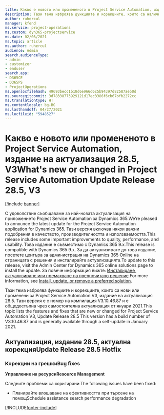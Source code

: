 ```yaml
---
title: Какво е новото или промененото в Project Service Automation, издание на актуализация 28.5, актуална корекция, V3
description: Тази тема изброява функциите и корекциите, които са налични за актуализацията на Project Service Automation, издание 28.5, актуална корекция, V3.
author: ruhercul
manager: kfend
ms.service: project-operations
ms.custom: dyn365-projectservice
ms.date: 02/03/2021
ms.topic: article
ms.author: ruhercul
audience: Admin
search.audienceType:
- admin
- customizer
- enduser
search.app:
- D365CE
- D365PS
- ProjectOperations
ms.openlocfilehash: 49693becc1b18d6e966d6c5b94397d82587aeb0d
ms.sourcegitcommit: 3d78338773929121d17ec3386f6cb67bfb2272cc
ms.translationtype: HT
ms.contentlocale: bg-BG
ms.lasthandoff: 04/27/2021
ms.locfileid: "5948527"
---
```

# <a name="whats-new-or-changed-in-project-service-automation-update-release-285-v3"></a><span data-ttu-id="78087-103">Какво е новото или промененото в Project Service Automation, издание на актуализация 28.5, V3</span><span class="sxs-lookup"><span data-stu-id="78087-103">What's new or changed in Project Service Automation Update Release 28.5, V3</span></span>

[!include [banner](../includes/psa-now-project-operations.md)]

<span data-ttu-id="78087-104">С удоволствие съобщаваме за най-новата актуализация на приложението Project Service Automation за Dynamics 365.</span><span class="sxs-lookup"><span data-stu-id="78087-104">We’re pleased to announce the latest update for the Project Service Automation application for Dynamics 365.</span></span> <span data-ttu-id="78087-105">Тази версия включва някои важни подобрения в качеството, производителността и използваемостта.</span><span class="sxs-lookup"><span data-stu-id="78087-105">This release includes some important improvements to quality, performance, and usability.</span></span> <span data-ttu-id="78087-106">Това издание е съвместимо с Dynamics 365 9.x.</span><span class="sxs-lookup"><span data-stu-id="78087-106">This release is compatible with Dynamics 365 9.x.</span></span> <span data-ttu-id="78087-107">За да актуализирате до това издание, посетете центъра за администрация на Dynamics 365 Online на страницата с решения и инсталирайте актуализацията.</span><span class="sxs-lookup"><span data-stu-id="78087-107">To update to this release, visit the Admin Center for Dynamics 365 online solutions page to install the update.</span></span> <span data-ttu-id="78087-108">За повече информация вижте: [Инсталиране, актуализиране или премахване на предпочитано решение](/power-platform/admin/install-remove-preferred-solution).</span><span class="sxs-lookup"><span data-stu-id="78087-108">For more information, see [Install, update, or remove a preferred solution](/power-platform/admin/install-remove-preferred-solution).</span></span>

<span data-ttu-id="78087-109">Тази тема изброява функциите и корекциите, които са нови или променени за Project Service Automation V3, издание на актуализация 28.5. Тази версия е с номер на компилация V3.10.46.87 и е общодостъпна чрез самостоятелна актуализация от януари 2021.</span><span class="sxs-lookup"><span data-stu-id="78087-109">This topic lists the features and fixes that are new or changed for Project Service Automation V3, Update Release 28.5 This version has a build number of V3.10.46.87 and is generally available through a self-update in January 2021.</span></span>

## <a name="update-release-285-hotfix"></a><span data-ttu-id="78087-110">Актуализация, издание 28.5, актуална корекция</span><span class="sxs-lookup"><span data-stu-id="78087-110">Update Release 28.5 Hotfix</span></span>

### <a name="bug-fixes"></a><span data-ttu-id="78087-111">Корекции на грешки</span><span class="sxs-lookup"><span data-stu-id="78087-111">Bug fixes</span></span>

<span data-ttu-id="78087-112">**Управление на ресурси**</span><span class="sxs-lookup"><span data-stu-id="78087-112">**Resource Management**</span></span>

<span data-ttu-id="78087-113">Следните проблеми са коригирани:</span><span class="sxs-lookup"><span data-stu-id="78087-113">The following issues have been fixed:</span></span>

- <span data-ttu-id="78087-114">Планирайте влошаване на ефективността при търсене на помощ</span><span class="sxs-lookup"><span data-stu-id="78087-114">Schedule assistance search performance degradation</span></span>



[!INCLUDE[footer-include](../includes/footer-banner.md)]
